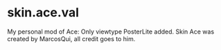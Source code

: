 skin.ace.val
============

My personal mod of Ace: Only viewtype PosterLite added. Skin Ace was created by MarcosQui, all credit goes to him.
